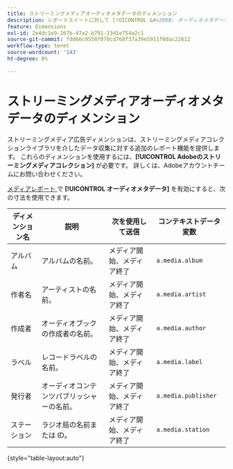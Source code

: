 ```yaml
---
title: ストリーミングメディアオーディオメタデータのディメンション
description: レポートスイートに対して [!UICONTROL &#x200B; オーディオメタデータ &#x200B;] を有効にすると、使用可能な寸法になります。
feature: Dimensions
exl-id: 2e4dc1e9-267b-47a2-b791-23d1e754a2c1
source-git-commit: fdd66c9558f070cd760f37a39e5911f0dac22612
workflow-type: tm+mt
source-wordcount: '143'
ht-degree: 8%

---
```


# ストリーミングメディアオーディオメタデータのディメンション

ストリーミングメディア広告ディメンションは、ストリーミングメディアコレクションライブラリを介したデータ収集に対する追加のレポート機能を提供します。 これらのディメンションを使用するには、**[!UICONTROL Adobeのストリーミングメディアコレクション]** が必要です。 詳しくは、Adobeアカウントチームにお問い合わせください。

[ メディアレポート ](/help/admin/admin/c-manage-report-suites/c-edit-report-suites/media-management.md) で **[!UICONTROL オーディオメタデータ]** を有効にすると、次の寸法を使用できます。

| ディメンション名 | 説明 | 次を使用して送信 | コンテキストデータ変数 |
| --- | --- | --- | --- |
| アルバム | アルバムの名前。 | メディア開始、メディア終了 | `a.media.album` |
| 作者名 | アーティストの名前。 | メディア開始、メディア終了 | `a.media.artist` |
| 作成者 | オーディオブックの作成者の名前。 | メディア開始、メディア終了 | `a.media.author` |
| ラベル | レコードラベルの名前。 | メディア開始、メディア終了 | `a.media.label` |
| 発行者 | オーディオコンテンツパブリッシャーの名前。 | メディア開始、メディア終了 | `a.media.publisher` |
| ステーション | ラジオ局の名前または ID。 | メディア開始、メディア終了 | `a.media.station` |

{style="table-layout:auto"}
